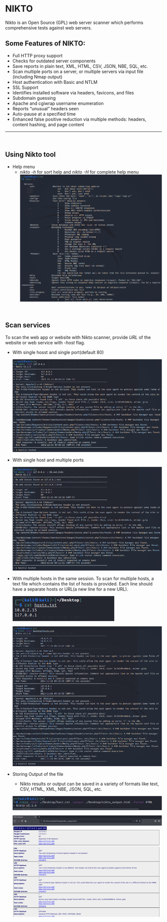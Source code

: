 # NIKTO

Nikto is an Open Source (GPL) web server scanner which performs comprehensive tests against web servers.

## Some Features of NIKTO: 

- Full HTTP proxy support
- Checks for outdated server components
- Save reports in plain text, XML, HTML, CSV, JSON, NBE, SQL, etc.
- Scan multiple ports on a server, or multiple servers via input file (including Nmap output)
- Host authentication with Basic and NTLM
- SSL Support
- Identifies installed software via headers, favicons, and files
- Subdomain guessing
- Apache and cgiwrap username enumeration
- Reports “unusual” headers seen
- Auto-pause at a specified time
- Enhanced false positive reduction via multiple methods: headers, content hashing, and page content

<hr>
<br>

## Using Nikto tool

- Help menu
  - *nikto -h* for sort help and *nikto -H* for complete help menu
    ![nikto_help](images/nikto_help.png)

<br>

## Scan services

To scan the web app or website with Nikto scanner, provide *URL* of the website or web service with *-host* flag.
    
- With single hosst and single port(default 80)
  
    ![Scan with single port](images/nikto_scan.png)

- With single host and multiple ports

    ![Scan with multiple ports](images/nikto_scan_multi_ports.png)

- With multiple hosts in the same session. To scan for multiple hosts, a text file which contains the list of hosts is provided. Each line should have a separate hosts or URL(a new line for a new URL).

    ![Host File](images/hosts_file.png)

    ![Scan with multiple hosts](images/nikto_scan_multi_hosts.png)

- Storing Output of the file
    - Nikto results or output can be saved in a variety of formats like text, CSV, HTML, XML, NBE, JSON, SQL, etc.

    ![Nikto output command](images/nikto_output_cmnd.png)

    ![Nikto output View](images/nikto_output_view.png)

